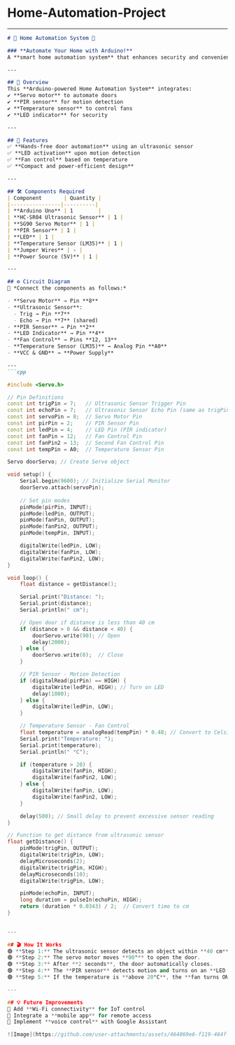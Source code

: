 # Home-Automation-Project  

---

```md
# 🏡 Home Automation System 🌟  

### **Automate Your Home with Arduino!**
A **smart home automation system** that enhances security and convenience.  

---

## 📌 Overview  
This **Arduino-powered Home Automation System** integrates:  
✔️ **Servo motor** to automate doors  
✔️ **PIR sensor** for motion detection  
✔️ **Temperature sensor** to control fans  
✔️ **LED indicator** for security  

---

## 🎯 Features  
✅ **Hands-free door automation** using an ultrasonic sensor  
✅ **LED activation** upon motion detection  
✅ **Fan control** based on temperature  
✅ **Compact and power-efficient design**  

---

## 🛠️ Components Required  
| Component       | Quantity |
|----------------|----------|
| **Arduino Uno** | 1        |
| **HC-SR04 Ultrasonic Sensor** | 1 |
| **SG90 Servo Motor** | 1 |
| **PIR Sensor** | 1 |
| **LED** | 1 |
| **Temperature Sensor (LM35)** | 1 |
| **Jumper Wires** | - |
| **Power Source (5V)** | 1 |

---

## ⚙️ Circuit Diagram  
📌 *Connect the components as follows:*  

- **Servo Motor** → Pin **8**  
- **Ultrasonic Sensor**:  
  - Trig → Pin **7**  
  - Echo → Pin **7** (shared)  
- **PIR Sensor** → Pin **2**  
- **LED Indicator** → Pin **4**  
- **Fan Control** → Pins **12, 13**  
- **Temperature Sensor (LM35)** → Analog Pin **A0**  
- **VCC & GND** → **Power Supply**

---
```cpp

#include <Servo.h>

// Pin Definitions
const int trigPin = 7;   // Ultrasonic Sensor Trigger Pin
const int echoPin = 7;   // Ultrasonic Sensor Echo Pin (same as trigPin)
const int servoPin = 8;  // Servo Motor Pin
const int pirPin = 2;    // PIR Sensor Pin
const int ledPin = 4;    // LED Pin (PIR indicator)
const int fanPin = 12;   // Fan Control Pin
const int fanPin2 = 13;  // Second Fan Control Pin
const int tempPin = A0;  // Temperature Sensor Pin

Servo doorServo; // Create Servo object

void setup() {
    Serial.begin(9600); // Initialize Serial Monitor
    doorServo.attach(servoPin);
    
    // Set pin modes
    pinMode(pirPin, INPUT);
    pinMode(ledPin, OUTPUT);
    pinMode(fanPin, OUTPUT);
    pinMode(fanPin2, OUTPUT);
    pinMode(tempPin, INPUT);

    digitalWrite(ledPin, LOW);
    digitalWrite(fanPin, LOW);
    digitalWrite(fanPin2, LOW);
}

void loop() {
    float distance = getDistance();

    Serial.print("Distance: ");
    Serial.print(distance);
    Serial.println(" cm");

    // Open door if distance is less than 40 cm
    if (distance > 0 && distance < 40) {
        doorServo.write(90); // Open
        delay(2000);
    } else {
        doorServo.write(0);  // Close
    }

    // PIR Sensor - Motion Detection
    if (digitalRead(pirPin) == HIGH) {
        digitalWrite(ledPin, HIGH); // Turn on LED
        delay(1000);
    } else {
        digitalWrite(ledPin, LOW);
    }

    // Temperature Sensor - Fan Control
    float temperature = analogRead(tempPin) * 0.48; // Convert to Celsius
    Serial.print("Temperature: ");
    Serial.print(temperature);
    Serial.println(" °C");

    if (temperature > 20) {
        digitalWrite(fanPin, HIGH);
        digitalWrite(fanPin2, LOW);
    } else {
        digitalWrite(fanPin, LOW);
        digitalWrite(fanPin2, LOW);
    }

    delay(500); // Small delay to prevent excessive sensor reading
}

// Function to get distance from ultrasonic sensor
float getDistance() {
    pinMode(trigPin, OUTPUT);
    digitalWrite(trigPin, LOW);
    delayMicroseconds(2);
    digitalWrite(trigPin, HIGH);
    delayMicroseconds(10);
    digitalWrite(trigPin, LOW);

    pinMode(echoPin, INPUT);
    long duration = pulseIn(echoPin, HIGH);
    return (duration * 0.0343) / 2;  // Convert time to cm
}
  

---

## 🎬 How It Works  
🟢 **Step 1:** The ultrasonic sensor detects an object within **40 cm**.  
🟢 **Step 2:** The servo motor moves **90°** to open the door.  
🟢 **Step 3:** After **2 seconds**, the door automatically closes.  
🟢 **Step 4:** The **PIR sensor** detects motion and turns on an **LED indicator**.  
🟢 **Step 5:** If the temperature is **above 20°C**, the **fan turns ON** for cooling.  

---

## 💡 Future Improvements  
🔹 Add **Wi-Fi connectivity** for IoT control  
🔹 Integrate a **mobile app** for remote access  
🔹 Implement **voice control** with Google Assistant  

![Image](https://github.com/user-attachments/assets/464069e6-f119-464f-8a7f-0f5f6b04f3dc)

